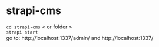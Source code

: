 # strapi-cms

`cd strapi-cms` < or folder > <br/>
`strapi start`<br/>
go to: http://localhost:1337/admin/ and http://localhost:1337/

